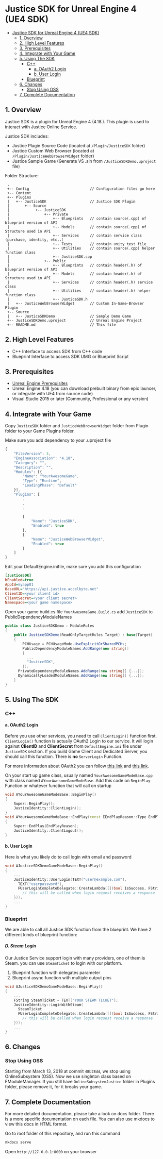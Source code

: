 # Justice SDK for Unreal Engine 4 (UE4 SDK)

- [Justice SDK for Unreal Engine 4 (UE4 SDK)](#justice-sdk-for-unreal-engine-4-ue4-sdk)
    - [1. Overview](#1-overview)
    - [2. High Level Features](#2-high-level-features)
    - [3. Prerequisites](#3-prerequisites)
    - [4. Integrate with Your Game](#4-integrate-with-your-game)
    - [5. Using The SDK](#5-using-the-sdk)
        - [C++](#c)
            - [a. OAuth2 Login](#a-oauth2-login)
            - [b. User Login](#b-user-login)
        - [Blueprint](#blueprint)
    - [6. Changes](#6-changes)
        - [Stop Using OSS](#stop-using-oss)
    - [7. Complete Documentation](#7-complete-documentation)


## 1. Overview

Justice SDK is a plugin for Unreal Engine 4 (4.18.).
This plugin is used to interact with Justice Online Service.

Justice SDK includes:

* Justice Plugin Source Code (located at `/Plugin/JusticeSDK` folder)
* Justice Custom Web Browser (located at `/Plugin/JusticeWebBrowserWidget` folder)
* Justice Sample Game (Generate VS .sln from  `/JusticeSDKDemo.uproject` file)

Folder Structure:

```text
 .
 +-- Config                            // Configuration files go here
 +-- Content
 +-- Plugins
 |   +-- JusticeSDK                    // Justice SDK Plugin
 |       +-- Source
 |            +-- JusticeSDK
 |                +-- Private
 |                    +-- Blueprints   // contain source(.cpp) of blueprint version of API
 |                    +-- Models       // contain source(.cpp) of Structure used in API
 |                    +-- Services     // contain service class (purchase, identity, etc..)
 |                    +-- Tests        // contain unity test file
 |                    +-- Utilities    // contain source(.cpp) helper function class  
 |                    +-- JusticeSDK.cpp
 |                +-- Public
 |                    +-- Blueprints   // contain header(.h) of blueprint version of API
 |                    +-- Models       // contain header(.h) of Structure used in API
 |                    +-- Services     // contain header(.h) service class
 |                    +-- Utilities    // contain header(.h) helper function class  
 |                    +-- JusticeSDK.h
 |   +-- JusticeWebBrowserWidget       // Custom In-Game-Browser Plugin
 +-- Source
 |   +-- JusticeSDKDemo                // Sample Demo Game
 +-- JusticeSDKDemo.uproject           // Unreal Engine Project
 +-- README.md                         // This file
```

## 2. High Level Features

* C++ Interface to access SDK from C++ code
* Blueprint Interface to access SDK UMG or Blueprint Script

## 3. Prerequisites

* [Unreal Engine Prerequisites](https://docs.unrealengine.com/en-US/GettingStarted/RecommendedSpecifications)
* Unreal Engine 4.18 (you can download prebuilt binary from epic launcer, or integrate with UE4 from source code)
* Visual Studio 2015 or later (Community, Professional or any version)

## 4. Integrate with Your Game

Copy `JusticeSDK` folder and `JusticeWebBrowserWidget` folder from Plugin folder to your Game Plugins folder.

Make sure you add dependency to your .uproject file

```javascript
{
    "FileVersion": 3,
    "EngineAssociation": "4.18",
    "Category": "",
    "Description": "",
    "Modules": [{
        "Name": "YourAwesomeGame",
        "Type": "Runtime",
        "LoadingPhase": "Default"
    }],
    "Plugins": [
        .
        .
        .

        {
            "Name": "JusticeSDK",
            "Enabled": true
        }, 
        {
            "Name": "JusticeWebBrowserWidget",
            "Enabled": true
        }
    ]
}
```

Edit your DefaultEngine.inifile, make sure you add this configuration

```ini
[JusticeSDK]
bEnabled=true
AppId=myapp01
BaseURL="https://api.justice.accelbyte.net"
ClientID=<your client id>
ClientSecret=<your client secret>
Namespace=<your game namespace>

```

Open your game build.cs file `YourAwesomeGame.Build.cs` add `JusticeSDK` to PublicDependencyModuleNames

```csharp
public class JusticeSDKDemo : ModuleRules
{
    public JusticeSDKDemo(ReadOnlyTargetRules Target) : base(Target)
    {
        PCHUsage = PCHUsageMode.UseExplicitOrSharedPCHs;
        PublicDependencyModuleNames.AddRange(new string[]
        { 
          ...
          "JusticeSDK",
        });
      PrivateDependencyModuleNames.AddRange(new string[] {...});
      DynamicallyLoadedModuleNames.AddRange(new string[] {...});
    }
}
```

## 5. Using The SDK

### C++

#### a. OAuth2 Login

Before you use other services, you need to call `ClientLogin()` function first.
`ClientLogin()` function is actually OAuth2 Login to our service. It will login against **ClientID** and **ClientSecret** from `DefaultEngine.ini` file under `JusticeSDK` section.
If you build Game Client and Dedicated Server, you should call this function. There is **no** `ServerLogin` Function.

For more information about OAuth2 you can follow [this link](https://oauth.net/2/) and [this link](https://docs.microsoft.com/en-us/azure/active-directory/develop/active-directory-protocols-oauth-code).

On your start up game class, usually named `YourAwesomeGameModeBase.cpp` with class named `AYourAwesomeGameModeBase`. Add this code on `BeginPlay` Function or whatever function that will call on startup

```c++
void AYourAwesomeGameModeBase::BeginPlay()
{
    Super::BeginPlay();
    JusticeIdentity::ClientLogin();
}
void AYourAwesomeGameModeBase::EndPlay(const EEndPlayReason::Type EndPlayReason)
{
    Super::EndPlay(EndPlayReason);
    JusticeIdentity::ClientLogout();
}

```

#### b. User Login

Here is what you likely do to call login with email and password

```c++
void AJusticeSDKDemoGameModeBase::BeginPlay()
{
    ...
    JusticeIdentity::UserLogin(TEXT("user@example.com"), 
      TEXT("userpassword"),
      FUserLoginCompleteDelegate::CreateLambda([](bool IsSuccess, FString ErrorString, UOAuthTokenJustice* token) {
        // this will be called when login request receives a response
    }));
    ...
}
```

### Blueprint

We are able to call all Justice SDK function from the blueprint. We have 2 different kinds of blueprint function:

##### D. Steam Login
Our Justice Service support login with many providers, one of them is Steam.
you can use `SteamTicket` to login with our platform.
1. Blueprint function with delegates parameter 
2. Blueprint async function with multiple output pins

```c++
void AJusticeSDKDemoGameModeBase::BeginPlay()
{
	...
    FString SteamTicket = TEXT("YOUR STEAM TICKET");
    JusticeIdentity::LoginWithSteam(
      SteamTicket
      FUserLoginCompleteDelegate::CreateLambda([](bool IsSuccess, FString ErrorString, UOAuthTokenJustice* token) {
  		// this will be called when login request receive a response 
    }));
    ...
}
```



## 6. Changes

### Stop Using OSS

Starting from March 13, 2018 at commit `48b28dd`, we stop using OnlineSubsystem (OSS). Now we use singleton class based on FModuleManager.
If you still have `OnlineSubsystemJustice` folder in Plugins folder, please remove it, for it breaks your game.
 
## 7. Complete Documentation

For more detailed documentation, please take a look on docs folder. There is a more specific documentation on each file. You can also use mkdocs to view this docs in HTML format.

Go to root folder of this repository, and run this command

```bash
mkdocs serve
```

Open `http://127.0.0.1:8000` on your browser
